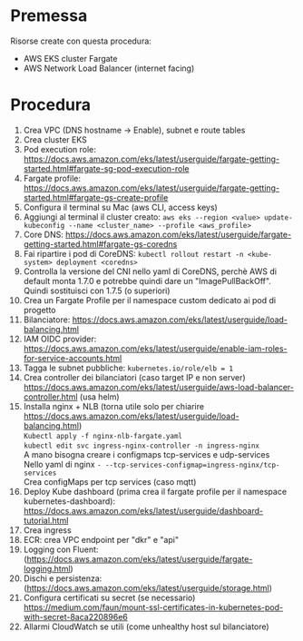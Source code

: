# Premessa
Risorse create con questa procedura:
- AWS EKS cluster Fargate
- AWS Network Load Balancer (internet facing)

# Procedura
1. Crea VPC (DNS hostname -> Enable), subnet e route tables
2. Crea cluster EKS  
3. Pod execution role: https://docs.aws.amazon.com/eks/latest/userguide/fargate-getting-started.html#fargate-sg-pod-execution-role  
4. Fargate profile: https://docs.aws.amazon.com/eks/latest/userguide/fargate-getting-started.html#fargate-gs-create-profile  
5. Configura il terminal su Mac (aws CLI, access keys)  
6. Aggiungi al terminal il cluster creato: ``` aws eks --region <value> update-kubeconfig --name <cluster_name> --profile <aws_profile> ```  
7. Core DNS: https://docs.aws.amazon.com/eks/latest/userguide/fargate-getting-started.html#fargate-gs-coredns  
8. Fai ripartire i pod di CoreDNS: ``` kubectl rollout restart -n <kube-system> deployment <coredns> ```
9. Controlla la versione del CNI nello yaml di CoreDNS, perchè AWS di default monta 1.7.0 e potrebbe quindi dare un "ImagePullBackOff". Quindi sostituisci con 1.7.5 (o superiori)     
10. Crea un Fargate Profile per il namespace custom dedicato ai pod di progetto  
11. Bilanciatore: https://docs.aws.amazon.com/eks/latest/userguide/load-balancing.html  
12. IAM OIDC provider: https://docs.aws.amazon.com/eks/latest/userguide/enable-iam-roles-for-service-accounts.html  
13. Tagga le subnet pubbliche: ``` kubernetes.io/role/elb = 1 ```
14. Crea controller dei bilanciatori (caso target IP e non server) https://docs.aws.amazon.com/eks/latest/userguide/aws-load-balancer-controller.html (usa helm)
15. Installa nginx + NLB (torna utile solo per chiarire https://docs.aws.amazon.com/eks/latest/userguide/load-balancing.html)  
    ``` Kubectl apply -f nginx-nlb-fargate.yaml ```   
    ``` kubectl edit svc ingress-nginx-controller -n ingress-nginx ```  
		A mano bisogna creare i configmaps tcp-services e udp-services  
		Nello yaml di nginx ``` - --tcp-services-configmap=ingress-nginx/tcp-services ```  
		Crea configMaps per tcp services (caso mqtt)  
15. Deploy Kube dashboard (prima crea il fargate profile per il namespace kubernetes-dashboard): https://docs.aws.amazon.com/eks/latest/userguide/dashboard-tutorial.html  
16. Crea ingress  
17. ECR: crea VPC endpoint per "dkr" e "api"  
18. Logging con Fluent: (https://docs.aws.amazon.com/eks/latest/userguide/fargate-logging.html)  
19. Dischi e persistenza: (https://docs.aws.amazon.com/eks/latest/userguide/storage.html)  
20. Configura certificati su secret (se necessario) https://medium.com/faun/mount-ssl-certificates-in-kubernetes-pod-with-secret-8aca220896e6  
21. Allarmi CloudWatch se utili (come unhealthy host sul bilanciatore)  
